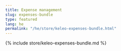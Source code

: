 ```yaml
---
title: Expense management
slug: expenses-bundle
type: featured
lang: he
permalink: "/he/store/keleo-expenses-bundle.html"
---
```


{% include store/keleo-expenses-bundle.md %}
